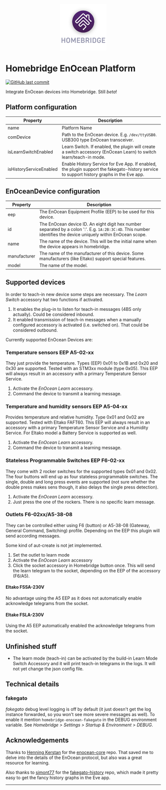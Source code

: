 <p align="center">
  <img src="https://github.com/homebridge/branding/raw/latest/logos/homebridge-wordmark-logo-vertical.png" width="150">
</p>

# Homebridge EnOcean Platform

[![GitHub last commit](https://img.shields.io/github/last-commit/pst-on-github/homebridge-enocean.svg?style=plastic)](https://github.com/pst-on-github/homebridge-enocean)

Integrate EnOcean devices into Homebridge. Still *beta*!

## Platform configuration

Property | Description
-|-
name | Platform Name
comDevice | Path to the EnOcean device. E.g. `/dev/ttyUSB0`. USB300 type EnOcean transceiver.
isLearnSwitchEnabled | Learn Switch. If enabled, the plugin will create a switch accessory (EnOcean Learn) to switch learn/teach-in mode.
isHistoryServiceEnabled | Enable History Service for Eve App. If enabled, the plugin support the fakegato-history service to support history graphs in the Eve app. 

## EnOceanDevice configuration

Property | Description
-|-
eep | The EnOcean Equipment Profile (EEP) to be used for this device.
id | The EnOcean device ID. An eight digit hex number separated by a colon ':'. E.g. `1A:2B:3C:4D`. This number identifies the device uniquely within EnOcean scope.
name | The name of the device. This will be the initial name when the device appears in homebridge.
manufacturer | The name of the manufacturer of this device. Some manufacturers (like Eltako) support special features.
model | The name of the model.

## Supported devices

In order to teach-in new device some steps are necessary. The *Learn Switch* accessory hat
two functions if activated.

1. It enables the plug-in to listen for teach-in messages (4BS only actually). Could be considered inbound.
2. It enabled transmission of teach-in messages when a manually configured accessory is activated (i.e. switched on). That could be considered outbound.

Currently supported EnOcean Devices are:

### Temperature sensors EEP A5-02-xx

They just provide the temperature. Types (EEP) 0x01 to 0x1B and 0x20 and 0x30 are supported.
Tested with an STM3xx module (type 0x05). This EEP will always result in an accessory with a
primary Temperature Sensor Service.

1. Activate the *EnOcean Learn* accessory.
2. Command the device to transmit a learning message.

### Temperature and humidity sensors EEP A5-04-xx

Provides temperature and relative humidity. Type 0x01 and 0x02 are supported. Tested with Eltako FAFT60.
This EEP will always result in an accessory with a primary Temperature Sensor Service and a Humidity Service.
For Eltako model a Battery Service is supported as well.

1. Activate the *EnOcean Learn* accessory.
2. Command the device to transmit a learning message.

### Stateless Programmable Switches EEP F6-02-xx

They come with 2 rocker switches for the supported types 0x01 and 0x02. The four buttons will end up as
four stateless programmable switches. The single, double and long press events are supported
(not sure whether the double press makes sens though, it also delays the single press detection). 

1. Activate the *EnOcean Learn* accessory.
2. Just press the one of the rockers. There is no specific learn message.

### Outlets F6-02xx/A5-38-08

They can be controlled either using F6 (button) or A5-38-08 (Gateway, General Command, Switching) profile. Depending on the EEP this plugin will send according messages.

Some kind of aut-create is not jet implemented.

1. Set the outlet to learn mode
2. Activate the *EnOcean Learn* accessory
2. Click the socket accessory in Homebridge button once. This will send the learn telegram to the socket, depending on the EEP of the accessory (F6/A5).

#### Eltako FSSA-230V

No advantage using the A5 EEP as it does not automatically enable acknowledge telegrams from the socket.

#### Eltake FSLA-230V 

Using the A5 EEP automatically enabled the acknowledge telegrams from the socket.

## Unfinished stuff

* The learn mode (teach-in) can be activated by the build-in Learn Mode Switch Accessory and it will print teach-in telegrams in the logs. It will not yet change the json config file.

## Technical details

### fakegato

*fakegato* debug level logging is off by default (it just doesn't get the log instance forwarded, so you won't see more severe messages as well). To enable it mention `homebridge-enocean-fakegato` in the DEBUG environment variable. See *Homebridge > Settings > Startup & Environment > DEBUG*. 

## Acknowledgements

Thanks to [Henning Kerstan](https://github.com/henningkerstan) for the [enocean-core](https://github.com/henningkerstan/enocean-core) repo. That saved me to delve into the details of the EnOcean protocol, but also was a great resource for learning.

Also thanks to [simont77](https://github.com/simont77) for the [fakegato-history](https://github.com/simont77/fakegato-history) repo, which made it pretty easy to get the fancy history graphs in the Eve app.

---
